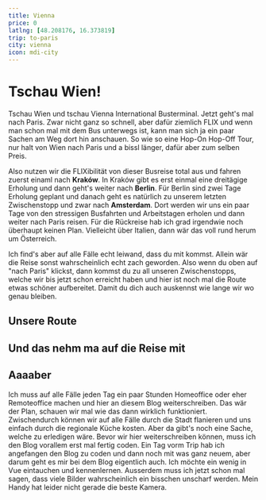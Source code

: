 ```yaml
---
title: Vienna
price: 0
latlng: [48.208176, 16.373819]
trip: to-paris
city: vienna
icon: mdi-city
---
```


# Tschau Wien!

Tschau Wien und tschau Vienna International Busterminal. Jetzt geht's mal nach Paris. Zwar nicht ganz so schnell, aber dafür ziemlich FLIX und wenn man schon mal mit dem Bus unterwegs ist, kann man sich ja ein paar Sachen am Weg dort hin anschauen. So wie so eine Hop-On Hop-Off Tour, nur halt von Wien nach Paris und a bissl länger, dafür aber zum selben Preis.

Also nutzen wir die FLIXibilität von dieser Busreise total aus und fahren zuerst einaml nach **Kraków**. In Kraków gibt es erst einmal eine dreitägige Erholung und dann geht's weiter nach **Berlin**. Für Berlin sind zwei Tage Erholung geplant und danach geht es natürlich zu unserem letzten Zwischenstopp und zwar nach **Amsterdam**. Dort werden wir uns ein paar Tage von den stressigen Busfahrten und Arbeitstagen erholen und dann weiter nach Paris reisen. Für die Rückreise hab ich grad irgendwie noch überhaupt keinen Plan. Vielleicht über Italien, dann wär das voll rund herum um Österreich.

Ich find's aber auf alle Fälle echt leiwand, dass du mit kommst. Allein wär die Reise sonst wahrscheinlich echt zach geworden. Also wenn du oben auf "nach Paris" klickst, dann kommst du zu all unseren Zwischenstopps, welche wir bis jetzt schon erreicht haben und hier ist noch mal die Route etwas schöner aufbereitet. Damit du dich auch auskennst wie lange wir wo genau bleiben.

## Unsere Route

<TripTimeline class="mt-10 mb-10" />

## Und das nehm ma auf die Reise mit

<ChipWithNumber text="Kompressionssackerl fürs Gwand" :count="1" />
<ChipWithNumber text="Lange Unterhose" :count="1" />
<ChipWithNumber text="Unterhose" :count="3" />
<ChipWithNumber text="Langes Leiberl" :count="1" />
<ChipWithNumber text="Leiberl" :count="3" />
<ChipWithNumber text="Dicke Socken" :count="3" />
<ChipWithNumber text="Socken" :count="1" />
<ChipWithNumber text="Pullover" :count="1" />
<ChipWithNumber text="Haube" :count="1" />
<ChipWithNumber text="Schal" :count="1" />
<ChipWithNumber text="Handschuh" :count="1" />
<ChipWithNumber text="Jacke (wasserfest)" :count="1" />
<ChipWithNumber text="Feste Schuh" :count="1" />
<ChipWithNumber text="Turnschuh" :count="1" />
<ChipWithNumber text="Powerbank + Ladezeugs" :count="1" color="indigo" />
<ChipWithNumber text="Laptop + Netzteil" :count="1" color="indigo" />
<ChipWithNumber text="Handy + Ladezeugs" :count="1" color="indigo" />
<ChipWithNumber text="Stirnlampe" :count="1" color="indigo" />
<ChipWithNumber text="Kabelpenal" :count="1" color="indigo" />
<ChipWithNumber text="Medis" :count="1" color="teal" />
<ChipWithNumber text="Zahnbürste + -pasta" :count="1" color="teal" />
<ChipWithNumber text="Seife" :count="1" color="teal" />
<ChipWithNumber text="Kontaktlinsen" :count="1" color="teal" />
<ChipWithNumber text="Handtuch (Mikrofaser)" :count="1" color="teal" />
<ChipWithNumber text="Rasierer" :count="1" color="teal" />
<ChipWithNumber text="Reisepass" :count="1" color="orange" />
<ChipWithNumber text="Wasserflasche" :count="1" color="orange" />
<ChipWithNumber text="Stoffsackerl" :count="2" color="orange" />
<ChipWithNumber text="Messer" :count="1" color="orange" />

<AnImage src="vienna/packlist.jpg" alt="gepackte Sachen" />

## Aaaaber

Ich muss auf alle Fälle jeden Tag ein paar Stunden Homeoffice oder eher Remoteoffice machen und hier an diesem Blog weiterschreiben. Das wär der Plan, schauen wir mal wie das dann wirklich funktioniert. Zwischendurch können wir auf alle Fälle durch die Stadt flanieren und uns einfach durch die regionale Küche kosten. Aber da gibt's noch eine Sache, welche zu erledigen wäre. Bevor wir hier weiterschreiben können, muss ich den Blog vorallem erst mal fertig coden. Ein Tag vorm Trip hab ich angefangen den Blog zu coden und dann noch mit was ganz neuem, aber darum geht es mir bei dem Blog eigentlich auch. Ich möchte ein wenig in Vue eintauchen und kennenlernen. Ausserdem muss ich jetzt schon mal sagen, dass viele Bilder wahrscheinlich ein bisschen unscharf werden. Mein Handy hat leider nicht gerade die beste Kamera.